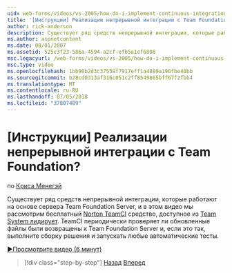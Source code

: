 ```yaml
---
uid: web-forms/videos/vs-2005/how-do-i-implement-continuous-integration-with-team-foundation
title: '[Инструкции] Реализации непрерывной интеграции с Team Foundation? | Документы Майкрософт'
author: rick-anderson
description: Существует ряд средств непрерывной интеграции, которые работают на основе сервера Team Foundation Server, и в этом видео мы рассмотрим бесплатный инструмент свободно Norton TeamCI...
ms.author: aspnetcontent
ms.date: 08/01/2007
ms.assetid: 525c3f23-586a-4594-a2cf-efb5a1ef6898
msc.legacyurl: /web-forms/videos/vs-2005/how-do-i-implement-continuous-integration-with-team-foundation
msc.type: video
ms.openlocfilehash: 1bb90b2d3c37558f7917eff1a4889a196fbe40bb
ms.sourcegitcommit: b28cd0313af316c051c2ff8549865bff67f2fbb4
ms.translationtype: MT
ms.contentlocale: ru-RU
ms.lasthandoff: 07/05/2018
ms.locfileid: "37807489"
---
```

<a name="how-do-i-implement-continuous-integration-with-team-foundation"></a>[Инструкции] Реализации непрерывной интеграции с Team Foundation?
====================
по [Криса Менегэй](https://twitter.com/CMenegay)

Существует ряд средств непрерывной интеграции, которые работают на основе сервера Team Foundation Server, и в этом видео мы рассмотрим бесплатный [Norton TeamCI](http://teamsystemrocks.com/files/12/tools/entry1018.aspx) средство, доступное из [Team System лидирует](http://teamsystemrocks.com/). TeamCI периодически проверяет ли обновленные файлы были возвращены к Team Foundation Server и, если это так, выполните сборку решения и запускать любые автоматические тесты.

[&#9654;Просмотрите видео (6 минут)](https://channel9.msdn.com/Blogs/ASP-NET-Site-Videos/how-do-i-implement-continuous-integration-with-team-foundation)

> [!div class="step-by-step"]
> [Назад](how-do-i-discover-application-changes-prior-to-deployment.md)
> [Вперед](how-do-i-automate-testing-using-team-build.md)

